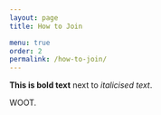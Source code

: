```yaml
---
layout: page
title: How to Join

menu: true
order: 2
permalink: /how-to-join/
---
```


**This is bold text** next to *italicised text*.

WOOT.